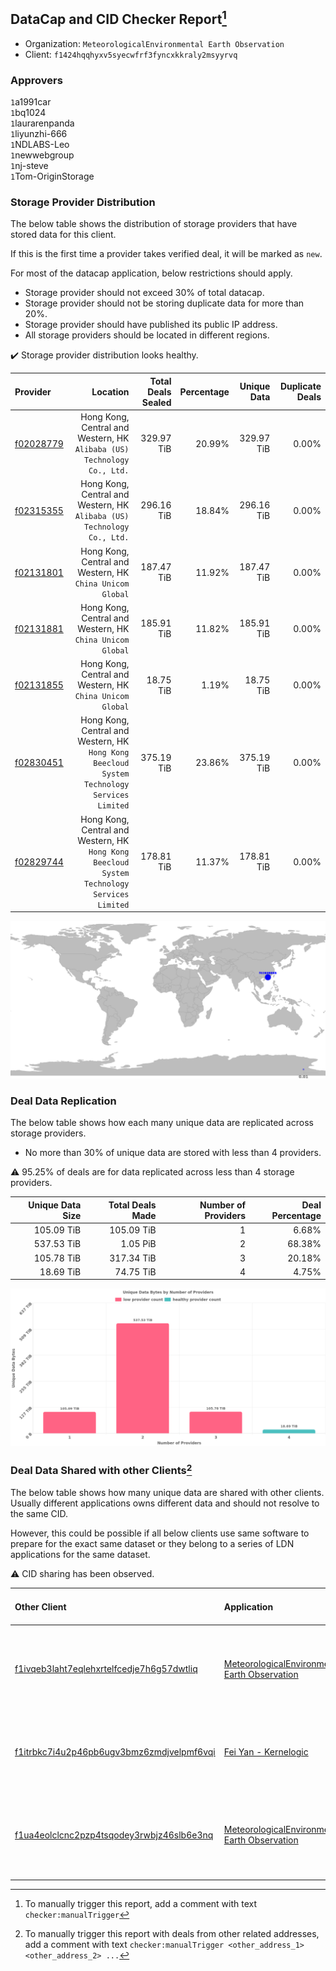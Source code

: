 ## DataCap and CID Checker Report[^1]
 - Organization: `MeteorologicalEnvironmental Earth Observation`
 - Client: `f1424hqqhyxv5syecwfrf3fyncxkkraly2msyyrvq`
### Approvers
`1`a1991car<br/>`1`bq1024<br/>`1`laurarenpanda<br/>`1`liyunzhi-666<br/>`1`NDLABS-Leo<br/>`1`newwebgroup<br/>`1`nj-steve<br/>`1`Tom-OriginStorage


### Storage Provider Distribution
The below table shows the distribution of storage providers that have stored data for this client.

If this is the first time a provider takes verified deal, it will be marked as `new`.

For most of the datacap application, below restrictions should apply.
 - Storage provider should not exceed 30% of total datacap.
 - Storage provider should not be storing duplicate data for more than 20%.
 - Storage provider should have published its public IP address.
 - All storage providers should be located in different regions.

✔️ Storage provider distribution looks healthy.

| Provider                                              |                                                                                       Location | Total Deals Sealed | Percentage | Unique Data | Duplicate Deals |
| :---------------------------------------------------- | ---------------------------------------------------------------------------------------------: | -----------------: | ---------: | ----------: | --------------: |
| [f02028779](https://filfox.info/en/address/f02028779) |                     Hong Kong, Central and Western, HK<br/>`Alibaba (US) Technology Co., Ltd.` |         329.97 TiB |     20.99% |  329.97 TiB |           0.00% |
| [f02315355](https://filfox.info/en/address/f02315355) |                     Hong Kong, Central and Western, HK<br/>`Alibaba (US) Technology Co., Ltd.` |         296.16 TiB |     18.84% |  296.16 TiB |           0.00% |
| [f02131801](https://filfox.info/en/address/f02131801) |                                   Hong Kong, Central and Western, HK<br/>`China Unicom Global` |         187.47 TiB |     11.92% |  187.47 TiB |           0.00% |
| [f02131881](https://filfox.info/en/address/f02131881) |                                   Hong Kong, Central and Western, HK<br/>`China Unicom Global` |         185.91 TiB |     11.82% |  185.91 TiB |           0.00% |
| [f02131855](https://filfox.info/en/address/f02131855) |                                   Hong Kong, Central and Western, HK<br/>`China Unicom Global` |          18.75 TiB |      1.19% |   18.75 TiB |           0.00% |
| [f02830451](https://filfox.info/en/address/f02830451) | Hong Kong, Central and Western, HK<br/>`Hong Kong Beecloud System Technology Services Limited` |         375.19 TiB |     23.86% |  375.19 TiB |           0.00% |
| [f02829744](https://filfox.info/en/address/f02829744) | Hong Kong, Central and Western, HK<br/>`Hong Kong Beecloud System Technology Services Limited` |         178.81 TiB |     11.37% |  178.81 TiB |           0.00% |

<img src="https://raw.githubusercontent.com/data-preservation-programs/filplus-checker-assets/main/filecoin-project/filecoin-plus-large-datasets/issues/2167/1700491283148.png"/>

### Deal Data Replication
The below table shows how each many unique data are replicated across storage providers.

- No more than 30% of unique data are stored with less than 4 providers.

⚠️ 95.25% of deals are for data replicated across less than 4 storage providers.

| Unique Data Size | Total Deals Made | Number of Providers | Deal Percentage |
| ---------------: | ---------------: | ------------------: | --------------: |
|       105.09 TiB |       105.09 TiB |                   1 |           6.68% |
|       537.53 TiB |         1.05 PiB |                   2 |          68.38% |
|       105.78 TiB |       317.34 TiB |                   3 |          20.18% |
|        18.69 TiB |        74.75 TiB |                   4 |           4.75% |

<img src="https://raw.githubusercontent.com/data-preservation-programs/filplus-checker-assets/main/filecoin-project/filecoin-plus-large-datasets/issues/2167/1700491284332.png"/>

### Deal Data Shared with other Clients[^3]
The below table shows how many unique data are shared with other clients.
Usually different applications owns different data and should not resolve to the same CID.

However, this could be possible if all below clients use same software to prepare for the exact same dataset or they belong to a series of LDN applications for the same dataset.

⚠️ CID sharing has been observed.

| Other Client                                                                                                          | Application                                                                                                                   | Total Deals Affected | Unique CIDs | Approvers                                                                                                                                   |
| :-------------------------------------------------------------------------------------------------------------------- | :---------------------------------------------------------------------------------------------------------------------------- | -------------------: | ----------: | :------------------------------------------------------------------------------------------------------------------------------------------ |
| [f1ivqeb3laht7eqlehxrtelfcedje7h6g57dwtliq](https://filfox.info/en/address/f1ivqeb3laht7eqlehxrtelfcedje7h6g57dwtliq) | [MeteorologicalEnvironmental Earth Observation](https://github.com/filecoin-project/filecoin-plus-large-datasets/issues/1508) |             2.61 PiB |      19,436 | `2`cryptowhizzard<br/>`1`flyworker<br/>`1`Joss-Hua<br/>`1`liyunzhi-666<br/>`1`NDLABS-Leo<br/>`1`NiwanDao<br/>`2`stcouldlisa<br/>`1`xinaxu   |
| [f1itrbkc7i4u2p46pb6ugv3bmz6zmdjvelpmf6vqi](https://filfox.info/en/address/f1itrbkc7i4u2p46pb6ugv3bmz6zmdjvelpmf6vqi) | [Fei Yan \- Kernelogic](https://github.com/filecoin-project/filecoin-plus-large-datasets/issues/1106)                         |             1.93 PiB |      10,535 | `1`1ane-1<br/>`1`cryptowhizzard<br/>`2`flyworker<br/>`1`liyunzhi-666<br/>`1`NDLABS-Leo<br/>`2`newwebgroup<br/>`2`xinaxu                     |
| [f1ua4eolclcnc2pzp4tsqodey3rwbjz46slb6e3nq](https://filfox.info/en/address/f1ua4eolclcnc2pzp4tsqodey3rwbjz46slb6e3nq) | [MeteorologicalEnvironmental Earth Observation](https://github.com/filecoin-project/filecoin-plus-large-datasets/issues/1507) |           427.59 TiB |      10,072 | `1`cryptowhizzard<br/>`2`flyworker<br/>`2`Joss-Hua<br/>`1`NDLABS-Leo<br/>`2`NiwanDao<br/>`2`stcouldlisa<br/>`1`xiaoyuaiheshui<br/>`1`xinaxu |

[^1]: To manually trigger this report, add a comment with text `checker:manualTrigger`

[^2]: Deals from those addresses are combined into this report as they are specified with `checker:manualTrigger`

[^3]: To manually trigger this report with deals from other related addresses, add a comment with text `checker:manualTrigger <other_address_1> <other_address_2> ...`
